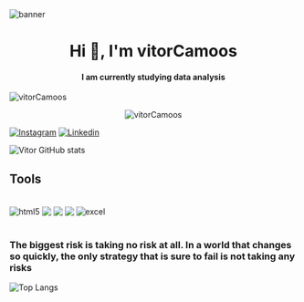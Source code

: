 <img align="center" src="https://64.media.tumblr.com/6b9d5fbcc7d6ebe2c3636ed25a550787/f02e19988b551a66-43/s1280x1920/311bc898f00d0bea349351a7a36333f9f659f645.gifv" alt="banner">
<h1 align="center">Hi 👋, I'm vitorCamoos</h1>

<h4 align="center"> I am currently studying data analysis </h4>

<p align="left"> <img src="https://komarev.com/ghpvc/?username=vitorCamoos&label=Profile%20views&color=0e75b6&style=flat" alt="vitorCamoos" /> </p>

<p align="center"> <img src="https://github-profile-trophy.vercel.app/?username=vitorCamoos&column=-1&theme=onedark" alt="vitorCamoos" /></p>

<table style="width:100%">


[![Instagram](https://img.shields.io/badge/Instagram-E4405F?style=for-the-badge&logo=instagram&logoColor=white)](https://www.instagram.com/vitorsilva.nodejs/)
[![Linkedin](https://img.shields.io/badge/LinkedIn-0077B5?style=for-the-badge&logo=linkedin&logoColor=white)](https://www.linkedin.com/in/vitor-campos-6b47a2289/)

![Vitor GitHub stats](https://github-readme-stats.vercel.app/api?username=vitorCamoos&show_icons=true&theme=onedark)

##  Tools

<div style="display: inline_block"><br/>
<img align="center" alt="html5" src="https://img.shields.io/badge/HTML5-E34F26?style=for-the-badge&logo=html5&logoColor=white"> 
<img align="center" alt"css3" src="https://img.shields.io/badge/CSS3-1572B6?style=for-the-badge&logo=css3&logoColor=whitelogoColor=white">
<img align="center" alt"C#" src="https://img.shields.io/badge/C%23-239120?style=for-the-badge&logo=c-sharp&logoColor=white">
<img align="center" alt"Mysql" src="https://img.shields.io/badge/MySQL-00000F?style=for-the-badge&logo=mysql&logoColor=white">
<img align="center" alt="excel" src="https://img.shields.io/badge/Microsoft_Excel-217346?style=for-the-badge&logo=microsoft-excel&logoColor=white">
</div><br/>

### The biggest risk is taking no risk at all. In a world that changes so quickly, the only strategy that is sure to fail is not taking any risks

![Top Langs](https://github-readme-stats.vercel.app/api/top-langs/?username=vitorCamoos&hide_progress=true)



